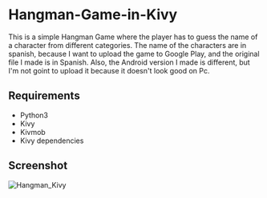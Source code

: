 # Hangman-Game-in-Kivy
This is a simple Hangman Game where the player has to guess the name of a character from different categories.
The name of the characters are in spanish, because I want to upload the game to Google Play, and the original file I made is in Spanish.
Also, the Android version I made is different, but I'm not goint to upload it because it doesn't look good on Pc. 
## Requirements
* Python3
* Kivy
* Kivmob
* Kivy dependencies
## Screenshot
![Hangman_Kivy](https://user-images.githubusercontent.com/69785149/90372753-7ee4c880-e036-11ea-99fd-09e31ef20fde.png)
